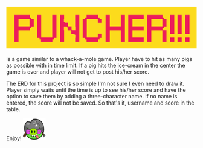 ![](public/images/logo.png) 

is a game similar to a whack-a-mole game. Player have to hit as many pigs as possible with in time limit. If a pig hits the ice-cream in the center the game is over and player will not get to post his/her score.

The ERD for this project is so simple I'm not sure I even need to draw it.
Player simply waits until the time is up to see his/her score and have the option to save them by adding a three-character name. If no name is entered, the score will not be saved. So that's it, username and score in the table.

Enjoy!    ![](public/images/dead_mole.png)
